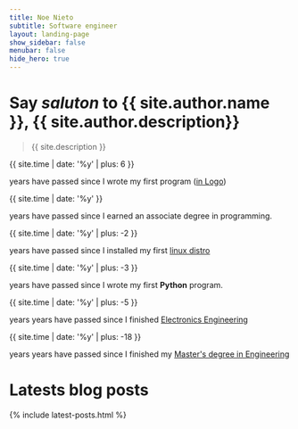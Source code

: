 ```yaml
---
title: Noe Nieto
subtitle: Software engineer
layout: landing-page
show_sidebar: false
menubar: false
hide_hero: true
---
```


# Say *saluton* to <span class="has-text-primary">{{ site.author.name }}</span>, {{ site.author.description}}

> {{ site.description }}

<div class="grid">
  <div class="cell">
    <p><i class="fa-solid fa-code is-size-1"></i></p>
    <p class="title is-1 has-text-primary	">{{ site.time | date: '%y' | plus: 6 }}</p>
    <p class="subtitle is-4">
      years have passed since I wrote my first program
      (<a href="https://en.wikipedia.org/wiki/Logo_(programming_language)" target="_blank">in Logo</a>)
    </p>
  </div>
  <div class="cell">
    <p><i class="fa-solid fa-code is-size-1"></i></p>
    <p class="title is-1 has-text-primary	">{{ site.time | date: '%y' }}</p>
    <p class="subtitle is-4">
      years have passed since I earned an associate degree in programming.
    </p>
  </div>
  <div class="cell">
    <p><i class="fa-brands fa-solid fa-linux is-size-1"></i></p>
    <p class="title is-1 has-text-primary	">{{ site.time | date: '%y' | plus: -2 }}</p>
    <p class="subtitle is-4">
      years have passed since I installed my first <a href="https://es.wikipedia.org/wiki/Mandriva" target="_blank">linux distro</a>
    </p>
  </div>
  <div class="cell">
    <p><i class="fa-brands fa-python is-size-1"></i></p>
    <p class="title is-1 has-text-primary	">{{ site.time | date: '%y' | plus: -3 }}</p>
    <p class="subtitle is-4">
      years have passed since I wrote my first <b>Python</b> program.
    </p>
  </div>
  <div class="cell">
    <p><i class="fa-solid fa-microchip is-size-1"></i></p>
    <p class="title is-1 has-text-primary	">{{ site.time | date: '%y' | plus: -5 }}</p>
    <p class="subtitle is-4">years years have passed since I finished <a href="https://es.wikipedia.org/wiki/Instituto_Tecnol%C3%B3gico_de_Puebla" target="_blank">Electronics Engineering</a>
    </p>
  </div>
  <div class="cell">
    <p><i class="fa-solid fa-solar-panel is-size-1"></i></p>
    <p class="title is-1 has-text-primary	">{{ site.time | date: '%y' | plus: -18 }}</p>
    <p class="subtitle is-4">years years have passed since I finished my <a href="http://institutodeingenieria.uabc.mx/" target="_blank">Master's degree in Engineering</a>
    </p>
  </div>
</div>

# Latests blog posts

{% include latest-posts.html %}
